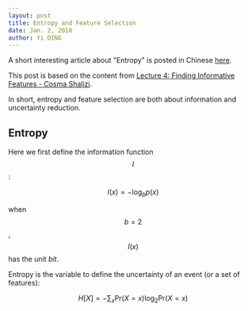 ```yaml
--- 
layout: post
title: Entropy and Feature Selection
date: Jan. 2, 2018
author: Yi DING
---
```


[comment]: # (Some contents about entropy and feature selection)

A short interesting article about "Entropy" is posted in Chinese [here](http://blog.csdn.net/dymodi/article/details/54171509).

This post is based on the content from [Lecture 4: Finding Informative Features - Cosma Shalizi](http://www.stat.cmu.edu/~cshalizi/350-2006/lecture-04.pdf).

In short, entropy and feature selection are both about information and uncertainty reduction.

## Entropy
Here we first define the information function $$I$$:

$$I(x) = -\log _b p(x)$$

when $$b=2$$, $$I(x)$$ has the unit *bit*. 

Entropy is the variable to define the uncertainty of an event (or a set of features):

$$H[X] = - \sum _x \text{Pr} (X = x) \log _2 \text{Pr} (X = x)$$